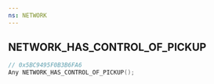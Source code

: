 ```yaml
---
ns: NETWORK
---
```

## NETWORK_HAS_CONTROL_OF_PICKUP

```c
// 0x5BC9495F0B3B6FA6
Any NETWORK_HAS_CONTROL_OF_PICKUP();
```

